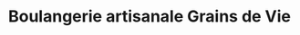 ---
title: "Boulangerie artisanale Grains de Vie"
url: /saint-andre-avellin/boulangerie-artisanale-grains-de-vie/
shop: Bäckerei
---